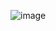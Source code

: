 ![image](https://github.com/m-agour/Taskill-Frontent/assets/63170874/afa68001-0efa-4a0b-9ce0-8508239f52d9)
